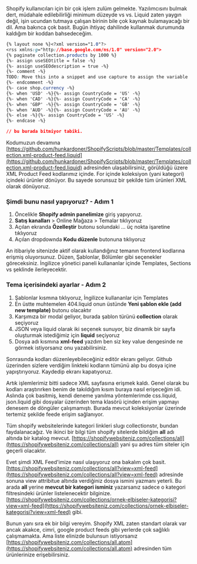Shopify kullanıcıları için bir çok işlem zulüm gelmekte. Yazılımcısını bulmak dert, müdahale edilebilirliği minimum düzeyde vs vs. Liquid zaten yaygın değil, işin ucundan tutmaya çalışan birinin bile çok kaynak bulamayacağı bir dil. Ama bakınca çok basit. Bugün ihtiyaç dahilinde kullanmak durumunda kaldığım bir koddan bahsedeceğim. 

```css
{% layout none %}<?xml version="1.0"?>
<rss xmlns:g="http://base.google.com/ns/1.0" version="2.0">
{% paginate collection.products by 1000 %}
{%- assign useSEOtitle = false -%}
{%- assign useSEOdescription = true -%}
{%- comment -%}
TODO: Move this into a snippet and use capture to assign the variable
{%- endcomment -%}
{%- case shop.currency -%}
{%- when 'USD' -%}{%- assign CountryCode = 'US' -%}
{%- when 'CAD' -%}{%- assign CountryCode = 'CA' -%}
{%- when 'GBP' -%}{%- assign CountryCode = 'GB' -%}
{%- when 'AUD' -%}{%- assign CountryCode = 'AU' -%}
{%- else -%}{%- assign CountryCode = 'US' -%}
{%- endcase -%}

// bu burada bitmiyor tabiki.
```

Kodumuzun devamına [https://github.com/hunkardoner/ShopifyScripts/blob/master/Templates/collection.xml-product-feed.liquid](https://github.com/hunkardoner/ShopifyScripts/blob/master/Templates/collection.xml-product-feed.liquid) adresinden ulaşabilirsiniz, görüldüğü üzere XML Product Feed kodlarımız içinde. For içinde koleksiyon (yani kategori) içindeki ürünler dönüyor. Bu sayede sorunsuz bir şekilde tüm ürünleri XML olarak dönüyoruz.

### Şimdi bunu nasıl yapıyoruz? - Adım 1

1.  Öncelikle **Shopify admin panelimize** giriş yapıyoruz.
2.  **Satış kanalları** \> Online Mağaza > Temalar tıklıyoruz
3.  Açılan ekranda **Özelleştir** butonu solundaki … üç nokta işaretine tıklıyoruz
4.  Açılan dropdownda **Kodu düzenle** butonuna tıklıyoruz

An itibariyle sitenizde aktif olarak kullandığınız temanın frontend kodlarına erişmiş oluyorsunuz. Düzen, Şablonlar, Bölümler gibi seçenekler göreceksiniz. İngilizce yönetici paneli kullananlar içinde Templates, Sections vs şeklinde ilerleyecektir.

### Tema içerisindeki ayarlar - Adım 2

1.  Şablonlar kısmına tıklıyoruz, İngilizce kullananlar için Templates
2.  En üstte muhtemelen 404.liquid onun üstünde **Yeni şablon ekle (add new template)** butonu olacaktır
3.  Karşımıza bir modal geliyor, burada şablon türünü **collection** olarak seçiyoruz
4.  JSON veya liquid olarak iki seçenek sunuyor, biz dinamik bir sayfa oluşturmak istediğimiz için **liquid** seçiyoruz
5.  Dosya adı kısmına **xml-feed** yazdım ben siz key value dengesinde ne görmek istiyorsanız onu yazabilirsiniz.

Sonrasında kodları düzenleyebileceğiniz editör ekranı geliyor. Github üzerinden sizlere verdiğim linkteki kodların tümünü alıp bu dosya içine yapıştırıyoruz. Kaydedip ekranı kapatıyoruz.

Artık işlemlerimiz bitti sadece XML sayfasına erişmek kaldı. Genel olarak bu kodları araştırırken benim de takıldığım kısım buraya nasıl erişeceğim idi. Aslında çok basitmiş, kendi deneme yanılma yöntemlerimde css.liquid, json.liquid gibi dosyalar üzerinden tema klasörü içinden erişim yapmayı denesem de döngüler çalışmamıştı. Burada mevcut koleksiyonlar üzerinde tertemiz şekilde feede erişim sağlanıyor.

Tüm shopify websitelerinde kategori linkleri slugı collectionstır, bundan faydalanacağız. Ve ikinci bir bilgi tüm shopify sitelerde bildiğim **all** adı altında bir katalog mevcut. [https://shopifywebsiteniz.com/collections/all](https://shopifywebsiteniz.com/collections/all) yani şu adres tüm siteler için geçerli olacaktır.

Evet şimdi XML Feed'imize nasıl ulaşıyoruz ona bakalım çok basit. [https://shopifywebsiteniz.com/collections/all?view=xml-feed](https://shopifywebsiteniz.com/collections/all?view=xml-feed) adresinde sonuna view attribitue altında verdiğiniz dosya ismini yazmanı yeterli. Bu arada **all** yerine **mevcut bir kategori isminiz** yazarsanız sadece o kategori filtresindeki ürünler listelenecektir bilginize. [https://shopifywebsiteniz.com/collections/ornek-elbiseler-kategorisi?view=xml-feed](https://shopifywebsiteniz.com/collections/ornek-elbiseler-kategorisi?view=xml-feed) gibi.

Bunun yanı sıra ek bir bilgi vereyim. Shopify XML zaten standart olarak var ancak akakce, cimri, google product feeds gibi yerlerde çok sağlıklı çalışmamakta. Ama liste elinizde bulunsun istiyorsanız [https://shopifywebsiteniz.com/collections/all.atom](https://shopifywebsiteniz.com/collections/all.atom) adresinden tüm ürünlerinize erişebilirsiniz.